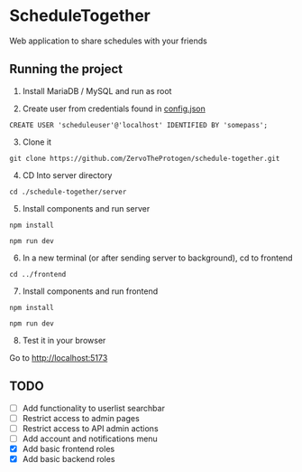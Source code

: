 # ScheduleTogether

Web application to share schedules with your friends

## Running the project

1. Install MariaDB / MySQL and run as root

2. Create user from credentials found in [config.json](./server/config.json)

```
CREATE USER 'scheduleuser'@'localhost' IDENTIFIED BY 'somepass';
```

3. Clone it
```
git clone https://github.com/ZervoTheProtogen/schedule-together.git
```

4. CD Into server directory
```
cd ./schedule-together/server
```

5. Install components and run server
```
npm install
```

```
npm run dev
```

6. In a new terminal (or after sending server to background), cd to frontend
```
cd ../frontend
```

7. Install components and run frontend
```
npm install
```

```
npm run dev
```

8. Test it in your browser

Go to [http://localhost:5173](http://localhost:5173/)

## TODO

- [ ] Add functionality to userlist searchbar
- [ ] Restrict access to admin pages
- [ ] Restrict access to API admin actions
- [ ] Add account and notifications menu
- [x] Add basic frontend roles
- [x] Add basic backend roles